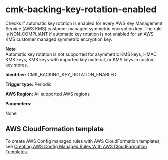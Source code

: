 # cmk\-backing\-key\-rotation\-enabled<a name="cmk-backing-key-rotation-enabled"></a>

Checks if automatic key rotation is enabled for every AWS Key Management Service \(AWS KMS\) customer managed symmetric encryption key\. The rule is NON\_COMPLIANT if automatic key rotation is not enabled for an AWS KMS customer managed symmetric encryption key\.

**Note**  
Automatic key rotation is not supported for asymmetric KMS keys, HMAC KMS keys, KMS keys with imported key material, or KMS keys in custom key stores\.

**Identifier:** CMK\_BACKING\_KEY\_ROTATION\_ENABLED

**Trigger type:** Periodic

**AWS Region:** All supported AWS regions

**Parameters:**

None  

## AWS CloudFormation template<a name="w85aac12c32c17b9d113c17"></a>

To create AWS Config managed rules with AWS CloudFormation templates, see [Creating AWS Config Managed Rules With AWS CloudFormation Templates](aws-config-managed-rules-cloudformation-templates.md)\.